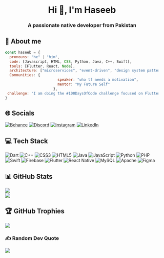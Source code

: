 <h1 align="center">Hi 👋, I'm Haseeb</h1>
<h3 align="center">A passionate native developer from Pakistan</h3>

## 💫 About me

```javascript
const haseeb = {
  pronouns: "he" | "him",
  code: [Javascript, HTML, CSS, Python, Java, C++, Swift],
  tools: [Flutter, React, Node],
  architecture: ["microservices", "event-driven", "design system pattern"],
  Communities: {
                        speaker: "who tf needs a motivation",
                        mentor: "My Future Self"
                      },
 challenge: "I am doing the #100DaysOfCode challenge focused on Flutter"
}
```


## 🌐 Socials
[![Behance](https://img.shields.io/badge/Behance-1769ff?logo=behance&logoColor=white)](https://www.behance.net/hsbazr) [![Discord](https://img.shields.io/badge/Discord-%237289DA.svg?logo=discord&logoColor=white)](https://discord.gg/Nzmu8Jn5DT) [![Instagram](https://img.shields.io/badge/Instagram-%23E4405F.svg?logo=Instagram&logoColor=white)](instagram.com/hmseeb) [![LinkedIn](https://img.shields.io/badge/LinkedIn-%230077B5.svg?logo=linkedin&logoColor=white)](https://www.linkedin.com/in/haseeb-azhar-1b416b228/) 

## 💻 Tech Stack
![Dart](https://img.shields.io/badge/dart-%230175C2.svg?style=for-the-badge&logo=dart&logoColor=white) ![C++](https://img.shields.io/badge/c++-%2300599C.svg?style=for-the-badge&logo=c%2B%2B&logoColor=white) ![CSS3](https://img.shields.io/badge/css3-%231572B6.svg?style=for-the-badge&logo=css3&logoColor=white) ![HTML5](https://img.shields.io/badge/html5-%23E34F26.svg?style=for-the-badge&logo=html5&logoColor=white) ![Java](https://img.shields.io/badge/java-%23ED8B00.svg?style=for-the-badge&logo=java&logoColor=white) ![JavaScript](https://img.shields.io/badge/javascript-%23323330.svg?style=for-the-badge&logo=javascript&logoColor=%23F7DF1E) ![Python](https://img.shields.io/badge/python-3670A0?style=for-the-badge&logo=python&logoColor=ffdd54) ![PHP](https://img.shields.io/badge/php-%23777BB4.svg?style=for-the-badge&logo=php&logoColor=white) ![Swift](https://img.shields.io/badge/swift-F54A2A?style=for-the-badge&logo=swift&logoColor=white) ![Firebase](https://img.shields.io/badge/firebase-%23039BE5.svg?style=for-the-badge&logo=firebase) ![Flutter](https://img.shields.io/badge/Flutter-%2302569B.svg?style=for-the-badge&logo=Flutter&logoColor=white) ![React Native](https://img.shields.io/badge/react_native-%2320232a.svg?style=for-the-badge&logo=react&logoColor=%2361DAFB) ![MySQL](https://img.shields.io/badge/mysql-%2300f.svg?style=for-the-badge&logo=mysql&logoColor=white) ![Apache](https://img.shields.io/badge/apache-%23D42029.svg?style=for-the-badge&logo=apache&logoColor=white) 	![Figma](https://img.shields.io/badge/figma-%23F24E1E.svg?style=for-the-badge&logo=figma&logoColor=white)
## 📊 GitHub Stats
<!-- ![](https://github-readme-stats.vercel.app/api?username=hmseeb&theme=dark&hide_border=false&include_all_commits=false&count_private=false)<br/> -->
![](https://github-readme-streak-stats.herokuapp.com/?user=hmseeb&theme=dark&hide_border=false)<br/>
![](https://github-readme-stats.vercel.app/api/top-langs/?username=hmseeb&theme=dark&hide_border=false&include_all_commits=false&count_private=false&layout=compact)

## 🏆 GitHub Trophies
![](https://github-profile-trophy.vercel.app/?username=hmseeb&theme=radical&no-frame=false&no-bg=false&margin-w=4)

### ✍️ Random Dev Quote
![](https://quotes-github-readme.vercel.app/api?type=horizontal&theme=radical)

<!-- ---
[![](https://visitcount.itsvg.in/api?id=hsbazr&icon=0&color=0)](https://visitcount.itsvg.in) -->

<!-- Proudly created with GPRM ( https://gprm.itsvg.in ) -->
